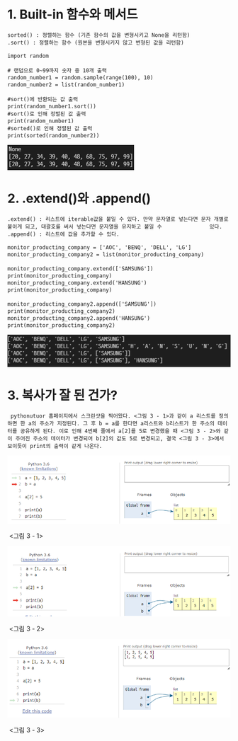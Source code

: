 # 1. Built-in 함수와 메서드

```
sorted() : 정렬하는 함수 (기존 함수의 값을 변형시키고 None을 리턴함)
.sort() : 정렬하는 함수 (원본을 변형시키지 않고 변형된 값을 리턴함)
```

```
import random

# 랜덤으로 0~99까지 숫자 중 10개 출력
random_number1 = random.sample(range(100), 10)
random_number2 = list(random_number1)

#sort()에 반환되는 값 출력
print(random_number1.sort())
#sort()로 인해 정렬된 값 출력
print(random_number1)
#sorted()로 인해 정렬된 값 출력
print(sorted(random_number2))
```

![image-20210727205316306](homework.assets/image-20210727205316306.png)



# 2. .extend()와 .append()

```
.extend() : 리스트에 iterable값을 붙일 수 있다. 만약 문자열로 넣는다면 문자 개별로 붙이게 되고, 대괄호를 써서 넣는다면 문자열을 유지하고 붙일 수               있다.
.append() : 리스트에 값을 추가할 수 있다.
```

```
monitor_producting_company = ['AOC', 'BENQ', 'DELL', 'LG']
monitor_producting_company2 = list(monitor_producting_company)

monitor_producting_company.extend(['SAMSUNG'])
print(monitor_producting_company)
monitor_producting_company.extend('HANSUNG')
print(monitor_producting_company)

monitor_producting_company2.append(['SAMSUNG'])
print(monitor_producting_company2)
monitor_producting_company2.append('HANSUNG')
print(monitor_producting_company2)
```

![image-20210727210233389](homework.assets/image-20210727210233389.png)

# 3. 복사가 잘 된 건가?

```
 pythonutuor 홈페이지에서 스크린샷을 찍어왔다. <그림 3 - 1>과 같이 a 리스트를 정의하면 한 a의 주소가 지정된다. 그 후 b = a를 한다면 a리스트와 b리스트가 한 주소의 데이터를 공유하게 된다. 이로 인해 4번째 줄에서 a[2]를 5로 변경했을 때 <그림 3 - 2>와 같이 주어진 주소의 데이터가 변경되어 b[2]의 값도 5로 변경되고, 결국 <그림 3 - 3>에서 보이듯이 print의 출력이 같게 나온다.
```



![image-20210727203443416](homework.assets/image-20210727203443416.png)

​																															<그림 3 - 1>

![image-20210727203930977](homework.assets/image-20210727203930977.png)

​																															<그림 3 - 2>

![image-20210727203507904](homework.assets/image-20210727203507904.png)



​																															<그림 3 - 3>
